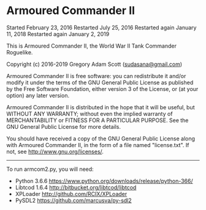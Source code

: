 # Armoured Commander II

 Started February 23, 2016
 Restarted July 25, 2016
 Restarted again January 11, 2018
 Restarted again January 2, 2019

This is Armoured Commander II, the World War II Tank Commander Roguelike.

Copyright (c) 2016-2019 Gregory Adam Scott (sudasana@gmail.com)

Armoured Commander II is free software: you can redistribute it and/or modify
it under the terms of the GNU General Public License as published by
the Free Software Foundation, either version 3 of the License, or
(at your option) any later version.

Armoured Commander II is distributed in the hope that it will be useful,
but WITHOUT ANY WARRANTY; without even the implied warranty of
MERCHANTABILITY or FITNESS FOR A PARTICULAR PURPOSE. See the
GNU General Public License for more details.

You should have received a copy of the GNU General Public License
along with Armoured Commander II, in the form of a file named "license.txt".
If not, see <http://www.gnu.org/licenses/>.

---

To run armcom2.py, you will need:

* Python 3.6.6 https://www.python.org/downloads/release/python-366/
* Libtcod 1.6.4	http://bitbucket.org/libtcod/libtcod
* XPLoader http://github.com/RCIX/XPLoader
* PySDL2 https://github.com/marcusva/py-sdl2

